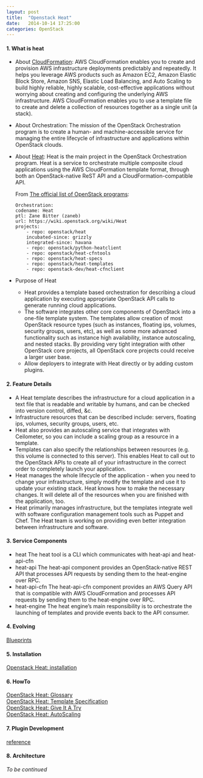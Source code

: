 ```yaml
---
layout: post
title:  "Openstack Heat"
date:   2014-10-14 17:25:00
categories: OpenStack
---
```

#### 1\. What is heat

*   About [CloudFormation][1]: AWS CloudFormation enables you to create and provision AWS infrastructure deployments predictably and repeatedly. It helps you leverage AWS products such as Amazon EC2, Amazon Elastic Block Store, Amazon SNS, Elastic Load Balancing, and Auto Scaling to build highly reliable, highly scalable, cost-effective applications without worrying about creating and configuring the underlying AWS infrastructure. AWS CloudFormation enables you to use a template file to create and delete a collection of resources together as a single unit (a stack).

*   About Orchestration: The mission of the OpenStack Orchestration program is to create a human- and machine-accessible service for managing the entire lifecycle of infrastructure and applications within OpenStack clouds.

*   About [Heat][2]: Heat is the main project in the OpenStack Orchestration program. Heat is a service to orchestrate multiple composite cloud applications using the AWS CloudFormation template format, through both an OpenStack-native ReST API and a CloudFormation-compatible API.
    
    From [The official list of OpenStack programs][3]:
    
        Orchestration:
        codename: Heat
        ptl: Zane Bitter (zaneb)
        url: https://wiki.openstack.org/wiki/Heat
        projects:
            - repo: openstack/heat
            incubated-since: grizzly
            integrated-since: havana
            - repo: openstack/python-heatclient
            - repo: openstack/heat-cfntools
            - repo: openstack/heat-specs
            - repo: openstack/heat-templates
            - repo: openstack-dev/heat-cfnclient
        

*   Purpose of Heat
    
    *   Heat provides a template based orchestration for describing a cloud application by executing appropriate OpenStack API calls to generate running cloud applications.
    *   The software integrates other core components of OpenStack into a one-file template system. The templates allow creation of most OpenStack resource types (such as instances, floating ips, volumes, security groups, users, etc), as well as some more advanced functionality such as instance high availability, instance autoscaling, and nested stacks. By providing very tight integration with other OpenStack core projects, all OpenStack core projects could receive a larger user base.
    *   Allow deployers to integrate with Heat directly or by adding custom plugins.

#### 2\. Feature Details

*   A Heat template describes the infrastructure for a cloud application in a text file that is readable and writable by humans, and can be checked into version control, diffed, &c.
*   Infrastructure resources that can be described include: servers, floating ips, volumes, security groups, users, etc.
*   Heat also provides an autoscaling service that integrates with Ceilometer, so you can include a scaling group as a resource in a template.
*   Templates can also specify the relationships between resources (e.g. this volume is connected to this server). This enables Heat to call out to the OpenStack APIs to create all of your infrastructure in the correct order to completely launch your application.
*   Heat manages the whole lifecycle of the application - when you need to change your infrastructure, simply modify the template and use it to update your existing stack. Heat knows how to make the necessary changes. It will delete all of the resources when you are finished with the application, too.
*   Heat primarily manages infrastructure, but the templates integrate well with software configuration management tools such as Puppet and Chef. The Heat team is working on providing even better integration between infrastructure and software.

#### 3\. Service Components

*   heat The heat tool is a CLI which communicates with heat-api and heat-api-cfn
*   heat-api The heat-api component provides an OpenStack-native REST API that processes API requests by sending them to the heat-engine over RPC.
*   heat-api-cfn The heat-api-cfn component provides an AWS Query API that is compatible with AWS CloudFormation and processes API requests by sending them to the heat-engine over RPC.
*   heat-engine The heat engine’s main responsibility is to orchestrate the launching of templates and provide events back to the API consumer.

#### 4\. Evolving

[Blueprints][4]

#### 5\. Installation

[Openstack Heat: installation][5]

#### 6\. HowTo

[OpenStack Heat: Glossary][6]  
[OpenStack Heat: Template Specification][7]  
[OpenStack Heat: Give It A Try][8]  
[OpenStack Heat: AutoScaling][9]

#### 7\. Plugin Development

[reference][10]

#### 8\. Architecture

*To be continued*

 [1]: http://aws.amazon.com/documentation/cloudformation/
 [2]: https://wiki.openstack.org/wiki/Heat
 [3]: http://git.openstack.org/cgit/openstack/governance/tree/reference/programs.yaml
 [4]: https://blueprints.launchpad.net/heat/
 [5]: /openstack/2014/10/15/openstack-heat-installation.html
 [6]: /openstack/2014/11/12/openstack-heat-glossary.html
 [7]: /openstack/2014/10/18/openstack-heat-template-specification.html
 [8]: /openstack/2014/11/12/openstack-heat-give-it-a-try.html
 [9]: /openstack/2014/11/14/openstack-heat-autoscaling.html
 [10]: http://docs.openstack.org/developer/heat/pluginguide.html
